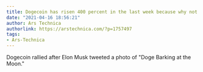 ```yaml
---
title: Dogecoin has risen 400 percent in the last week because why not
date: "2021-04-16 18:56:21"
author: Ars Technica
authorlink: https://arstechnica.com/?p=1757497
tags:
- Ars-Technica
---
```

Dogecoin rallied after Elon Musk tweeted a photo of "Doge Barking at the Moon."